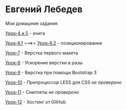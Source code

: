 # Евгений Лебедев
Мои домашние задания

[Урок-4 и 5](https://codepen.io/Evgen50/pen/OxNvge) - книга

[Урок-6.1](https://codepen.io/Evgen50/pen/rGMZrd) ===>> [Урок-6.2](https://codepen.io/Evgen50/pen/wrzROz) - позиционирование

[Урок-7](Bro50.github.io/lesson_7/src/) - Верстка первого макета

[Урок-8](Bro50.github.io/lesson_8/) - Ускорение верстки в разы

[Урок-9](Bro50.github.io/lesson_9/) - Верстка при помощи Bootstrap 3

[Урок-10]() - Препроцессор LESS для CSS *не проверено*

[Урок-11]() -  Сниппеты *не проверено*

[Урок-12](https://github.com/Bro50/Bro50.github.io) - Хостинг от GitHub
